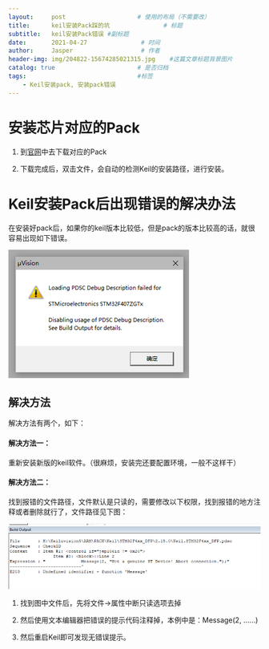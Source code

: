 ```yaml
---
layout:     post                    # 使用的布局（不需要改）
title:      keil安装Pack踩的坑               # 标题 
subtitle:   keil安装Pack错误 #副标题
date:       2021-04-27               # 时间
author:     Jasper                   # 作者
header-img: img/204822-15674285021315.jpg    #这篇文章标题背景图片
catalog: true                       # 是否归档
tags:                               #标签
    - Keil安装pack, 安装pack错误
---
```


# 安装芯片对应的Pack
1. 到[官网](https://www.keil.com/dd2/pack/)中去下载对应的Pack

2. 下载完成后，双击文件，会自动的检测Keil的安装路径，进行安装。

# Keil安装Pack后出现错误的解决办法

在安装好pack后，如果你的keil版本比较低，但是pack的版本比较高的话，就很容易出现如下错误。

![弹出的错误窗口](/img/keil报错1.png)

## 解决方法

解决方法有两个，如下：

#### 解决方法一：

重新安装新版的keil软件。（很麻烦，安装完还要配置环境，一般不这样干）

#### 解决方法二：

找到报错的文件路径，文件默认是只读的，需要修改以下权限，找到报错的地方注释或者删除就行了，文件路径见下图：

![信息栏](/img/keil报错2.png)

1. 找到图中文件后，先将文件->属性中断只读选项去掉

2. 然后使用文本编辑器把错误的提示代码注释掉，本例中是：Message(2, ……)

3. 然后重启Keil即可发现无错误提示。
